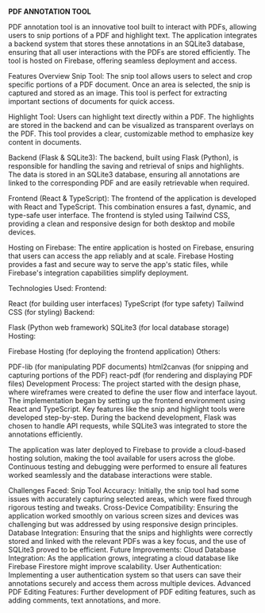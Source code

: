 **PDF ANNOTATION TOOL**

PDF annotation tool is an innovative tool built to interact with PDFs, allowing users to snip portions of a PDF and highlight text. The application integrates a backend system that stores these annotations in an SQLite3 database, ensuring that all user interactions with the PDFs are stored efficiently. The tool is hosted on Firebase, offering seamless deployment and access.

Features Overview
Snip Tool:
The snip tool allows users to select and crop specific portions of a PDF document. Once an area is selected, the snip is captured and stored as an image. This tool is perfect for extracting important sections of documents for quick access.

Highlight Tool:
Users can highlight text directly within a PDF. The highlights are stored in the backend and can be visualized as transparent overlays on the PDF. This tool provides a clear, customizable method to emphasize key content in documents.

Backend (Flask & SQLite3):
The backend, built using Flask (Python), is responsible for handling the saving and retrieval of snips and highlights. The data is stored in an SQLite3 database, ensuring all annotations are linked to the corresponding PDF and are easily retrievable when required.

Frontend (React & TypeScript):
The frontend of the application is developed with React and TypeScript. This combination ensures a fast, dynamic, and type-safe user interface. The frontend is styled using Tailwind CSS, providing a clean and responsive design for both desktop and mobile devices.

Hosting on Firebase:
The entire application is hosted on Firebase, ensuring that users can access the app reliably and at scale. Firebase Hosting provides a fast and secure way to serve the app's static files, while Firebase's integration capabilities simplify deployment.

Technologies Used:
Frontend:

React (for building user interfaces)
TypeScript (for type safety)
Tailwind CSS (for styling)
Backend:

Flask (Python web framework)
SQLite3 (for local database storage)
Hosting:

Firebase Hosting (for deploying the frontend application)
Others:

PDF-lib (for manipulating PDF documents)
html2canvas (for snipping and capturing portions of the PDF)
react-pdf (for rendering and displaying PDF files)
Development Process:
The project started with the design phase, where wireframes were created to define the user flow and interface layout. The implementation began by setting up the frontend environment using React and TypeScript. Key features like the snip and highlight tools were developed step-by-step. During the backend development, Flask was chosen to handle API requests, while SQLite3 was integrated to store the annotations efficiently.

The application was later deployed to Firebase to provide a cloud-based hosting solution, making the tool available for users across the globe. Continuous testing and debugging were performed to ensure all features worked seamlessly and the database interactions were stable.

Challenges Faced:
Snip Tool Accuracy: Initially, the snip tool had some issues with accurately capturing selected areas, which were fixed through rigorous testing and tweaks.
Cross-Device Compatibility: Ensuring the application worked smoothly on various screen sizes and devices was challenging but was addressed by using responsive design principles.
Database Integration: Ensuring that the snips and highlights were correctly stored and linked with the relevant PDFs was a key focus, and the use of SQLite3 proved to be efficient.
Future Improvements:
Cloud Database Integration: As the application grows, integrating a cloud database like Firebase Firestore might improve scalability.
User Authentication: Implementing a user authentication system so that users can save their annotations securely and access them across multiple devices.
Advanced PDF Editing Features: Further development of PDF editing features, such as adding comments, text annotations, and more.

